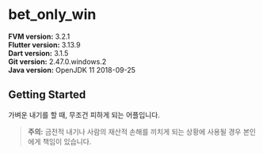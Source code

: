 # bet_only_win  
**FVM version:** 3.2.1  
**Flutter version:** 3.13.9  
**Dart version:** 3.1.5  
**Git version:** 2.47.0.windows.2  
**Java version:** OpenJDK 11 2018-09-25  

## Getting Started  
가벼운 내기를 할 때, 무조건 피하게 되는 어플입니다.  

> **주의:** 금전적 내기나 사람의 재산적 손해를 끼치게 되는 상황에 사용될 경우 본인에게 책임이 있습니다.
